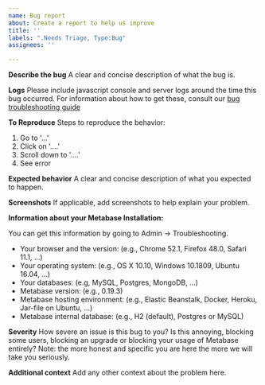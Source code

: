 ```yaml
---
name: Bug report
about: Create a report to help us improve
title: ''
labels: ".Needs Triage, Type:Bug"
assignees: ''

---
```


**Describe the bug**
A clear and concise description of what the bug is.

**Logs**
Please include javascript console and server logs around the time this bug occurred. For information about how to get these, consult our [bug troubleshooting guide](https://metabase.com/docs/latest/troubleshooting-guide/bugs.html)

**To Reproduce**
Steps to reproduce the behavior:
1. Go to '...'
2. Click on '....'
3. Scroll down to '....'
4. See error

**Expected behavior**
A clear and concise description of what you expected to happen.

**Screenshots**
If applicable, add screenshots to help explain your problem.

**Information about your Metabase Installation:**

You can get this information by going to Admin -> Troubleshooting.

- Your browser and the version: (e.g., Chrome 52.1, Firefox 48.0, Safari 11.1, …)
- Your operating system: (e.g., OS X 10.10, Windows 10.1809, Ubuntu 16.04, …)
- Your databases: (e.g, MySQL, Postgres, MongoDB, …)
- Metabase version: (e.g., 0.19.3)
- Metabase hosting environment: (e.g., Elastic Beanstalk, Docker, Heroku, Jar-file on Ubuntu, …)
- Metabase internal database: (e.g., H2 (default), Postgres or MySQL)

**Severity**
How severe an issue is this bug to you? Is this annoying, blocking some users, blocking an upgrade or blocking your usage of Metabase entirely?
Note: the more honest and specific you are here the more we will take you seriously.

**Additional context**
Add any other context about the problem here.
